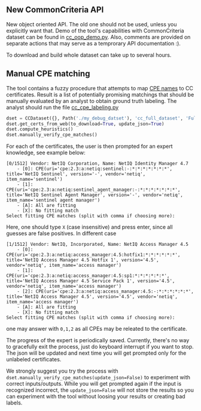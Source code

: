## New CommonCriteria API

New object oriented API. The old one should not be used, unless you explicitly want that. Demo of the tool's capabilities with CommonCriteria dataset can be found in [cc_oop_demo.py](https://github.com/crocs-muni/sec-certs/blob/master/examples/cc_oop_demo.py). Also, comments are provided on separate actions that may serve as a temprorary API documentation :).

To download and build whole dataset can take up to several hours.


## Manual CPE matching

The tool contains a fuzzy procedure that attempts to map [CPE names](https://nvd.nist.gov/products/cpe) to CC certificates. Result is a list of potentially promising matchings that should be manually evaluated by an analyst to obtain ground truth labeling. The analyst should run the file [cc_cpe_labeling.py](https://github.com/crocs-muni/sec-certs/blob/master/examples/cc_cpe_labeling.py)

```python
dset = CCDataset({}, Path('./my_debug_datset'), 'cc_full_dataset', 'Full CC dataset')
dset.get_certs_from_web(to_download=True, update_json=True)
dset.compute_heuristics()
dset.manually_verify_cpe_matches()
```

For each of the certificates, the user is then prompted for an expert knowledge, see example below:

```
[0/1512] Vendor: NetIQ Corporation, Name: NetIQ Identity Manager 4.7
	- [0]: CPE(uri='cpe:2.3:a:netiq:sentinel:-:*:*:*:*:*:*:*', title='NetIQ Sentinel', version='-', vendor='netiq', item_name='sentinel')
	- [1]: CPE(uri='cpe:2.3:a:netiq:sentinel_agent_manager:-:*:*:*:*:*:*:*', title='NetIQ Sentinel Agent Manager', version='-', vendor='netiq', item_name='sentinel agent manager')
	- [A]: All are fitting
	- [X]: No fitting match
Select fitting CPE matches (split with comma if choosing more):
```

Here, one should type `X` (case insensitive) and press enter, since all guesses are false positives. In different case

```
[1/1512] Vendor: NetIQ, Incorporated, Name: NetIQ Access Manager 4.5
	- [0]: CPE(uri='cpe:2.3:a:netiq:access_manager:4.5:hotfix1:*:*:*:*:*:*', title='NetIQ Access Manager 4.5 Hotfix 1', version='4.5', vendor='netiq', item_name='access manager')
	- [1]: CPE(uri='cpe:2.3:a:netiq:access_manager:4.5:sp1:*:*:*:*:*:*', title='NetIQ Access Manager 4.5 Service Pack 1', version='4.5', vendor='netiq', item_name='access manager')
	- [2]: CPE(uri='cpe:2.3:a:netiq:access_manager:4.5:-:*:*:*:*:*:*', title='NetIQ Access Manager 4.5', version='4.5', vendor='netiq', item_name='access manager')
	- [A]: All are fitting
	- [X]: No fitting match
Select fitting CPE matches (split with comma if choosing more):
```

one may answer with `0,1,2` as all CPEs may be releated to the certificate. 

The progress of the expert is periodically saved. Currently, there's no way to gracefully exit the process, just do keyboard interrupt if you want to stop. The json will be updated and next time you will get prompted only for the unlabeled certificates. 

We strongly suggest you try the process with `dset.manually_verify_cpe_matches(update_json=False)` to experiment with correct inputs/outputs. While you will get prompted again if the input is recognized incorrect, the `update_json=False` will not store the results so you can experiment with the tool without loosing your results or creating bad labels.
